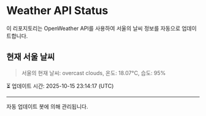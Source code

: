 
# Weather API Status

이 리포지토리는 OpenWeather API를 사용하여 서울의 날씨 정보를 자동으로 업데이트합니다.

## 현재 서울 날씨
> 서울의 현재 날씨: overcast clouds, 온도: 18.07°C, 습도: 95%

⏳ 업데이트 시간: 2025-10-15 23:14:17 (UTC)

---
자동 업데이트 봇에 의해 관리됩니다.
